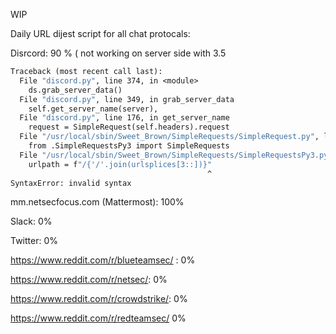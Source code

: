 WIP

Daily URL dijest script for all chat protocals:

Disrcord: 90 % ( not working on server side with 3.5 
``` python3.5 discord.py
Traceback (most recent call last):
  File "discord.py", line 374, in <module>
    ds.grab_server_data()
  File "discord.py", line 349, in grab_server_data
    self.get_server_name(server),
  File "discord.py", line 176, in get_server_name
    request = SimpleRequest(self.headers).request
  File "/usr/local/sbin/Sweet_Brown/SimpleRequests/SimpleRequest.py", line 34, in __init__
    from .SimpleRequestsPy3 import SimpleRequests
  File "/usr/local/sbin/Sweet_Brown/SimpleRequests/SimpleRequestsPy3.py", line 34
    urlpath = f"/{'/'.join(urlsplices[3::])}"
                                            ^
SyntaxError: invalid syntax
```

mm.netsecfocus.com (Mattermost): 100%

Slack: 0%

Twitter: 0%

https://www.reddit.com/r/blueteamsec/ : 0%

https://www.reddit.com/r/netsec/: 0%

https://www.reddit.com/r/crowdstrike/: 0%

https://www.reddit.com/r/redteamsec/ 0%

